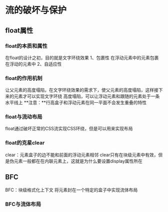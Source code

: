 # 流的破坏与保护

## float属性

### float的本质和属性

在float的设计之初，目的就是文字环绕效果
1、包裹性
在浮动元素中的元素包裹在浮动的元素中
2、自适应性

### float的作用机制

让父元素的高度塌陷，在文字环绕效果的需求下，使父元素的高度塌陷，这样接下来的元素才可以实现文字环绕
高度塌陷，可以让浮动元素和跟随的元素处于一条水平线上
**注意：**行高盒子和浮动元素在同一平面不会发生重叠的特性

### float与流动布局

float通过破坏正常的CSS流实现CSS环绕，但是可以用来实现布局 

### float的克星clear

clear：元素盒子的边不能和前面的浮动元素相邻
clear只有在块级元素中有效，但是伪元素一般都在在内联元素上，这就是为什么要设置display属性所在

## BFC

BFC：块级格式化上下文
将元素封在一个特定的盒子中实现流体布局

### BFC与流体布局

